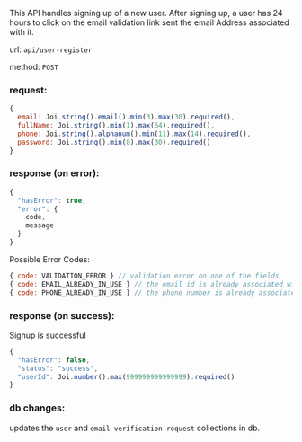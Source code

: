 This API handles signing up of a new user. After signing up, a user has 24 hours to 
click on the email validation link sent the email Address associated with it.

url: `api/user-register`

method: `POST`

### request: 
```js
{
  email: Joi.string().email().min(3).max(30).required(),
  fullName: Joi.string().min(1).max(64).required(),
  phone: Joi.string().alphanum().min(11).max(14).required(),
  password: Joi.string().min(8).max(30).required()
}
```

### response (on error):
```js
{
  "hasError": true,
  "error": {
    code,
    message
  }
}
```

Possible Error Codes:
```js
{ code: VALIDATION_ERROR } // validation error on one of the fields
{ code: EMAIL_ALREADY_IN_USE } // the email id is already associated with an user
{ code: PHONE_ALREADY_IN_USE } // the phone number is already associated
```

### response (on success):
Signup is successful
```js
{
  "hasError": false,
  "status": "success",
  "userId": Joi.number().max(999999999999999).required()
}
```

### db changes:
updates the `user` and `email-verification-request` collections in db.